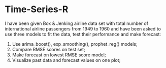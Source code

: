 # Time-Series-R

I have been given Box & Jenking airline data set with total number of international airline
passengers from 1949 to 1960 and have been asked to use three models to fit the data, test their
performance and make forecast:

1. Use arima_boost(), exp_smoothing(), prophet_reg() models;
2. Compare RMSE scores on test set;
3. Make forecast on lowest RMSE score model;
4. Visualize past data and forecast values on one plot;
